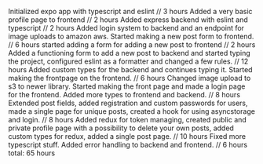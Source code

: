 Initialized expo app with typescript and eslint // 3 hours
Added a very basic profile page to frontend // 2 hours
Added express backend with eslint and typescript // 2 hours
Added login system to backend and an endpoint for image uploads to amazon aws. Started making a new post form to frontend. // 6 hours
started adding a form for adding a new post to frontend // 2 hours
Added a functioning form to add a new post to backend and started typing the project, configured eslint as a formatter and changed a few rules. // 12 hours
Added custom types for the backend and continues typing it. Started making the frontpage on the frontend. // 6 hours
Changed image upload to s3 to newer library. Started making the front page and made a login page for the frontend. Added more types to frontend and backend. // 8 hours
Extended post fields, added registration and custom passwords for users, made a single page for unique posts, created a hook for using asyncstorage and login. // 8 hours
Added redux for token managing, created public and private profile page with a possibility to delete your own posts, added custom types for redux, added a single post page. // 10 hours
Fixed more typescript stuff. Added error handling to backend and frontend. // 6 hours
total: 65 hours